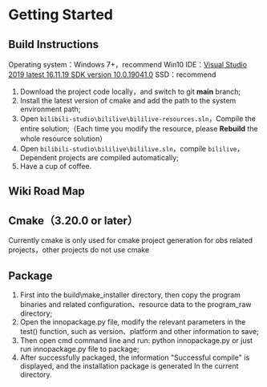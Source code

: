 Getting Started
===

## Build Instructions

Operating system：Windows 7+，recommend Win10
IDE：[Visual Studio 2019 latest 16.11.19 SDK version 10.0.19041.0](https://docs.microsoft.com/zh-CN/visualstudio/releases/2019/system-requirements)
SSD：recommend

1. Download the project code locally，and switch to git **main** branch;
2. Install the latest version of cmake and add the path to the system environment path;
3. Open `bilibili-studio\bililive\bililive-resources.sln`，Compile the entire solution;（Each time you modify the resource, please **Rebuild** the whole resource solution）
4. Open `bilibili-studio\bililive\bililive.sln`，compile `bililive`，Dependent projects are compiled automatically;
5. Have a cup of coffee.

## Wiki Road Map


## Cmake（3.20.0 or later）

Currently cmake is only used for cmake project generation for obs related projects，other projects do not use cmake

## Package

1. First into the build\make_installer directory, then copy the program binaries and related configuration、resource data to the program_raw directory;
2. Open the innopackage.py file, modify the relevant parameters in the test() function, such as version、platform and other information to save;
3. Then open cmd command line and run: python innopackage.py or just run innopackage.py file to package;
4. After successfully packaged, the information "Successful compile" is displayed, and the installation package is generated In the current directory.